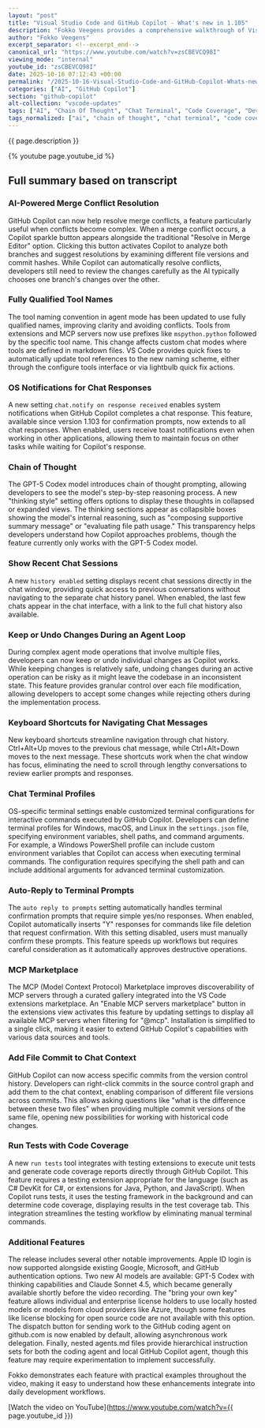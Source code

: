 ```yaml
---
layout: "post"
title: "Visual Studio Code and GitHub Copilot - What's new in 1.105"
description: "Fokko Veegens provides a comprehensive walkthrough of Visual Studio Code 1.105, released in October 2025, highlighting significant enhancements to GitHub Copilot integration and developer productivity tools. The release introduces AI-powered assistance for complex workflows, improved terminal integration, and enhanced code testing capabilities."
author: "Fokko Veegens"
excerpt_separator: <!--excerpt_end-->
canonical_url: "https://www.youtube.com/watch?v=zsCBEVCQ98I"
viewing_mode: "internal"
youtube_id: "zsCBEVCQ98I"
date: 2025-10-16 07:12:43 +00:00
permalink: "/2025-10-16-Visual-Studio-Code-and-GitHub-Copilot-Whats-new-in-1105.html"
categories: ["AI", "GitHub Copilot"]
section: "github-copilot"
alt-collection: "vscode-updates"
tags: ["AI", "Chain Of Thought", "Chat Terminal", "Code Coverage", "Developer Tools", "GitHub Copilot", "MCP Marketplace", "Merge Conflicts", "Productivity", "Terminal Profiles", "Videos", "VS Code", "VS Code 1.105"]
tags_normalized: ["ai", "chain of thought", "chat terminal", "code coverage", "developer tools", "github copilot", "mcp marketplace", "merge conflicts", "productivity", "terminal profiles", "videos", "vs code", "vs code 1dot105"]
---
```


{{ page.description }}<!--excerpt_end-->

{% youtube page.youtube_id %}

## Full summary based on transcript

### AI-Powered Merge Conflict Resolution

GitHub Copilot can now help resolve merge conflicts, a feature particularly useful when conflicts become complex. When a merge conflict occurs, a Copilot sparkle button appears alongside the traditional "Resolve in Merge Editor" option. Clicking this button activates Copilot to analyze both branches and suggest resolutions by examining different file versions and commit hashes. While Copilot can automatically resolve conflicts, developers still need to review the changes carefully as the AI typically chooses one branch's changes over the other.

### Fully Qualified Tool Names

The tool naming convention in agent mode has been updated to use fully qualified names, improving clarity and avoiding conflicts. Tools from extensions and MCP servers now use prefixes like `mspython.python` followed by the specific tool name. This change affects custom chat modes where tools are defined in markdown files. VS Code provides quick fixes to automatically update tool references to the new naming scheme, either through the configure tools interface or via lightbulb quick fix actions.

### OS Notifications for Chat Responses

A new setting `chat.notify on response received` enables system notifications when GitHub Copilot completes a chat response. This feature, available since version 1.103 for confirmation prompts, now extends to all chat responses. When enabled, users receive toast notifications even when working in other applications, allowing them to maintain focus on other tasks while waiting for Copilot's response.

### Chain of Thought

The GPT-5 Codex model introduces chain of thought prompting, allowing developers to see the model's step-by-step reasoning process. A new "thinking style" setting offers options to display these thoughts in collapsed or expanded views. The thinking sections appear as collapsible boxes showing the model's internal reasoning, such as "composing supportive summary message" or "evaluating file path usage." This transparency helps developers understand how Copilot approaches problems, though the feature currently only works with the GPT-5 Codex model.

### Show Recent Chat Sessions

A new `history enabled` setting displays recent chat sessions directly in the chat window, providing quick access to previous conversations without navigating to the separate chat history panel. When enabled, the last few chats appear in the chat interface, with a link to the full chat history also available.

### Keep or Undo Changes During an Agent Loop

During complex agent mode operations that involve multiple files, developers can now keep or undo individual changes as Copilot works. While keeping changes is relatively safe, undoing changes during an active operation can be risky as it might leave the codebase in an inconsistent state. This feature provides granular control over each file modification, allowing developers to accept some changes while rejecting others during the implementation process.

### Keyboard Shortcuts for Navigating Chat Messages

New keyboard shortcuts streamline navigation through chat history. Ctrl+Alt+Up moves to the previous chat message, while Ctrl+Alt+Down moves to the next message. These shortcuts work when the chat window has focus, eliminating the need to scroll through lengthy conversations to review earlier prompts and responses.

### Chat Terminal Profiles

OS-specific terminal settings enable customized terminal configurations for interactive commands executed by GitHub Copilot. Developers can define terminal profiles for Windows, macOS, and Linux in the `settings.json` file, specifying environment variables, shell paths, and command arguments. For example, a Windows PowerShell profile can include custom environment variables that Copilot can access when executing terminal commands. The configuration requires specifying the shell path and can include additional arguments for advanced terminal customization.

### Auto-Reply to Terminal Prompts

The `auto reply to prompts` setting automatically handles terminal confirmation prompts that require simple yes/no responses. When enabled, Copilot automatically inserts "Y" responses for commands like file deletion that request confirmation. With this setting disabled, users must manually confirm these prompts. This feature speeds up workflows but requires careful consideration as it automatically approves destructive operations.

### MCP Marketplace

The MCP (Model Context Protocol) Marketplace improves discoverability of MCP servers through a curated gallery integrated into the VS Code extensions marketplace. An "Enable MCP servers marketplace" button in the extensions view activates this feature by updating settings to display all available MCP servers when filtering for "@mcp". Installation is simplified to a single click, making it easier to extend GitHub Copilot's capabilities with various data sources and tools.

### Add File Commit to Chat Context

GitHub Copilot can now access specific commits from the version control history. Developers can right-click commits in the source control graph and add them to the chat context, enabling comparison of different file versions across commits. This allows asking questions like "what is the difference between these two files" when providing multiple commit versions of the same file, opening new possibilities for working with historical code changes.

### Run Tests with Code Coverage

A new `run tests` tool integrates with testing extensions to execute unit tests and generate code coverage reports directly through GitHub Copilot. This feature requires a testing extension appropriate for the language (such as C# DevKit for C#, or extensions for Java, Python, and JavaScript). When Copilot runs tests, it uses the testing framework in the background and can determine code coverage, displaying results in the test coverage tab. This integration streamlines the testing workflow by eliminating manual terminal commands.

### Additional Features

The release includes several other notable improvements. Apple ID login is now supported alongside existing Google, Microsoft, and GitHub authentication options. Two new AI models are available: GPT-5 Codex with thinking capabilities and Claude Sonnet 4.5, which became generally available shortly before the video recording. The "bring your own key" feature allows individual and enterprise license holders to use locally hosted models or models from cloud providers like Azure, though some features like license blocking for open source code are not available with this option. The dispatch button for sending work to the GitHub coding agent on github.com is now enabled by default, allowing asynchronous work delegation. Finally, nested agents.md files provide hierarchical instruction sets for both the coding agent and local GitHub Copilot agent, though this feature may require experimentation to implement successfully.

Fokko demonstrates each feature with practical examples throughout the video, making it easy to understand how these enhancements integrate into daily development workflows.

[Watch the video on YouTube](https://www.youtube.com/watch?v={{ page.youtube_id }})
